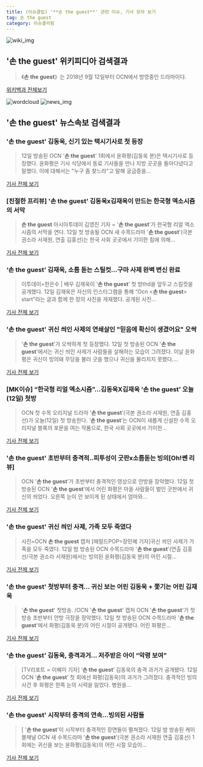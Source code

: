 ```yaml
---
title: (이슈클립) '**손 the guest**' 관련 이슈, 기사 모아 보기
tag: 손 the guest
category: 이슈클리핑
---
```

![wiki_img](https://user-images.githubusercontent.com/42597476/44503234-41136a80-a6d0-11e8-9071-6fc6418eafe4.png)
## **'**손 the guest**'** 위키피디아 검색결과
>《**손 the guest**》는 2018년 9월 12일부터 OCN에서 방영중인 드라마이다.

<a href="https://ko.wikipedia.org/wiki/손 the guest" target="_blank">위키백과 전체보기</a>

![wordcloud](https://s3.ap-northeast-2.amazonaws.com/lyrics101-wordcloud/2018-09-12-1536763848.png)
![news_img](https://user-images.githubusercontent.com/42597476/44507050-1206f400-a6e4-11e8-8d98-7ffbfebb353f.png)
## **'**손 the guest**'** 뉴스속보 검색결과
### '**손 the guest**' 김동욱, 신기 있는 택시기사로 첫 등장

>12일 방송된 OCN '**손 the guest**' 1회에서 윤화평(김동욱 분)은 택시기사로 등장했다. 윤화평은 기사 식당에서 동료 기사들을 만나 지방 곳곳을 돌아다녔다고 말했다. 이에 대해서는 "누구 좀 찾느라"고 말해 궁금증을...

<a href="http://www.xportsnews.com/?ac=article_view&entry_id=1018743" target="_blank">기사 전체 보기</a>

### [친절한 프리뷰] '**손 the guest**' 김동욱x김재욱이 만드는 한국형 엑소시즘의 서막

>**손 the guest** 아시아투데이 김영진 기자 = '**손 the guest**'가 한국형 리얼 엑소시즘의 서막을 연다. 12일 첫 방송될 OCN 새 수목드라마 '**손 the guest**'(극본 권소라 서재원, 연출 김홍선)는 한국 사회 곳곳에서 기이한 힘에 의해...

<a href="http://www.asiatoday.co.kr/view.php?key=20180912000920146" target="_blank">기사 전체 보기</a>

### ‘**손 the guest**’ 김재욱, 소름 돋는 스틸컷…구마 사제 완벽 변신 완료

>이투데이=한은수 | 배우 김재욱이 ‘**손 the guest**’ 첫 방thd을 앞두고 스킬컷을 공개했다. 12일 김재욱은 자신의 인스타그램을 통해 “Ocn <**손 the guest**> start”라는 글과 함께 한 장의 사진을 게재했다. 공개된 사진...

<a href="http://www.etoday.co.kr/news/section/newsview.php?idxno=1663066" target="_blank">기사 전체 보기</a>

### '**손 the guest**' 귀신 씌인 사제의 연쇄살인 "믿음에 확신이 생겼어요" 오싹

>'**손 the guest**'가 오싹하게 첫 등장했다. 12일 첫 방송된 OCN '**손 the guest**'에서는 귀신 씌인 사제가 사람들을 살해하는 모습이 그려졌다. 이날 윤화평은 귀신이 빙의돼 무당을 불러 굿을 했으나 귀신을 물리치지 못했다....

<a href="http://www.slist.kr/news/articleView.html?idxno=45400" target="_blank">기사 전체 보기</a>

### [MK이슈] “한국형 리얼 엑소시즘”…김동욱X김재욱 ‘**손 the guest**’ 오늘(12일) 첫방

>OCN 첫 수목 오리지널 드라마 ‘**손 the guest**’(극본 권소라 서재원, 연출 김홍선)가 오늘(12일) 첫 방송한다. ‘**손 the guest**’는 OCN이 새롭게 신설한 수목 오리지널 블록의 포문을 여는 작품으로, 한국 사회 곳곳에서 기이한...

<a href="http://star.mk.co.kr/new/view.php?mc=ST&year=2018&no=574125" target="_blank">기사 전체 보기</a>

### '**손 the guest**' 초반부터 충격적..피투성이 굿판x소름돋는 빙의[Oh!쎈 리뷰]

>OCN '**손 the guest**'가 초반부터 충격적인 영상으로 안방을 장악했다.   12일 첫 방송된 OCN '**손 the guest**'에서 어린 화평은 마을 사람들이 벌인 굿판에서 귀신의 씌었다. 오른쪽 눈이 안 보이게 된 상태에서 엄마와...

<a href="http://www.osen.co.kr/article/G1110988129" target="_blank">기사 전체 보기</a>

### '**손 the guest**' 귀신 씌인 사제, 가족 모두 죽였다

>사진=OCN **손 the guest** 캡처 [헤럴드POP=장민혜 기자]귀신 씌인 사제가 가족을 모두 죽였다. 12일 밤 방송된 OCN 수목드라마 '**손 the guest**'(연출 김홍선/극본 권소라 서재원)에서는 빙의된 윤화평(김동욱 분)의 어린 시절...

<a href="http://biz.heraldcorp.com/view.php?ud=201809122303068582266_1" target="_blank">기사 전체 보기</a>

### '**손 the guest**' 첫방부터 충격… 귀신 보는 어린 김동욱 + 쫓기는 어린 김재욱

>'**손 the guest**' 첫방송. /OCN '**손 the guest**' 캡처  OCN '**손 the guest**'가 첫방송 초반부터 안방 극장을 장악했다.  12일 첫 방송된 OCN 수목드라마 '**손 the guest**'에서 화평(김동욱 분)의 어린 시절이 공개됐다.   어린 화평은...

<a href="http://www.kyeongin.com/main/view.php?key=20180912002335195" target="_blank">기사 전체 보기</a>

### ‘**손 the guest**’ 김동욱, 충격과거... 저주받은 아이 “악령 보여”

>[TV리포트 = 이혜미 기자] ‘**손 the guest**’ 김동욱의 충격 과거가 공개됐다. 12일 OCN ‘**손 the guest**’ 첫 회에선 화평(김동욱)의 과거가 그려졌다. 충격적인 빙의사건 후 화평은 한쪽 눈의 시력을 잃었다. 병원을...

<a href="http://www.tvreport.co.kr/?c=news&m=newsview&idx=1079623" target="_blank">기사 전체 보기</a>

### '**손 the guest**' 시작부터 충격의 연속…빙의된 사람들

>[ '**손 the guest**'이 시작부터 충격적인 장면들이 펼쳐졌다. 12일 밤 방송된 케이블채널 OCN 새 수목드라마 '**손 the guest**'(극본 권소라 서재원 연출 김홍선) 1회에는 귀신을 보는 윤화평(김동욱)의 어린 시절 모습이...

<a href="http://www.mydaily.co.kr/new_yk/html/read.php?newsid=201809122313868693&ext=na" target="_blank">기사 전체 보기</a>



